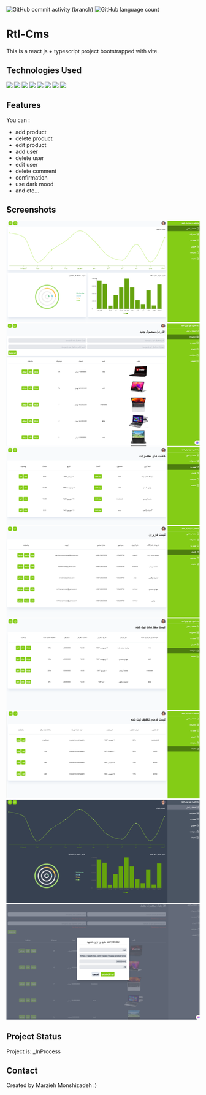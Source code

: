 
![GitHub commit activity (branch)](https://img.shields.io/github/commit-activity/y/marziyemonshizadeh/Rtl-Cms)
![GitHub language count](https://img.shields.io/github/languages/count/marziyemonshizadeh/Rtl-Cms)

# Rtl-Cms
This is a react js + typescript project bootstrapped with vite.

## Technologies Used

![](https://img.shields.io/badge/html5-%23E34F26.svg?style=for-the-badge&logo=html5&logoColor=white)  ![](https://img.shields.io/badge/css3-%231572B6.svg?style=for-the-badge&logo=css3&logoColor=white)
![](https://shields.io/badge/TypeScript-3178C6?logo=TypeScript&logoColor=FFF&style=flat-square)
![](https://img.shields.io/badge/-ReactJs-61DAFB?logo=react&logoColor=white&style=for-the-badge)
![](https://img.shields.io/badge/tailwindcss-0F172A?&logo=tailwindcss)
![](https://img.shields.io/badge/React_Router-CA4245?style=for-the-badge&logo=react-router&logoColor=white)
![](https://img.shields.io/badge/redux-%23593d88.svg?style=for-the-badge&logo=redux&logoColor=white)
![](https://img.shields.io/badge/vite-%23646CFF.svg?style=for-the-badge&logo=vite&logoColor=white)

## Features

You can :
- add product
- delete product
- edit product
- add user
- delete user
- edit user
- delete comment
- confirmation
- use dark mood
- and etc...

## Screenshots
![](./src/assets/1.png)
![](./src/assets/2.png)
![](./src/assets/3.png)
![](./src/assets/4.png)
![](./src/assets/5.png)
![](./src/assets/6.png)
![](./src/assets/7.png)
![](./src/assets/8.png)
## Project Status

Project is: _InProcess

## Contact

Created by Marzieh Monshizadeh :)

